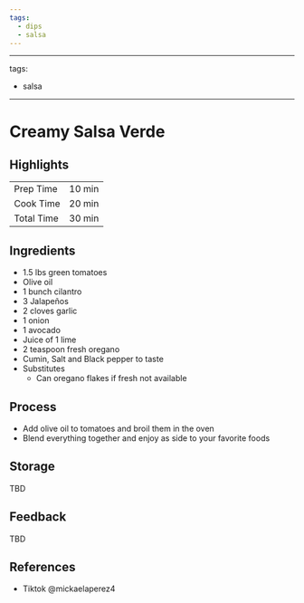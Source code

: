 ```yaml
---
tags:
  - dips
  - salsa
---
```


---
tags:
  - salsa
---

# Creamy Salsa Verde

## Highlights

| | |
|----|-----|
| Prep Time             | 10 min    |
| Cook Time             | 20 min    |
| Total Time            | 30 min    |

## Ingredients

* 1.5 lbs green tomatoes
* Olive oil
* 1 bunch cilantro
* 3 Jalapeños
* 2 cloves garlic
* 1 onion
* 1 avocado
* Juice of 1 lime
* 2 teaspoon fresh oregano
* Cumin, Salt and Black pepper to taste
* Substitutes
    * Can oregano flakes if fresh not available

## Process

* Add olive oil to tomatoes and broil them in the oven
* Blend everything together and enjoy as side to your favorite foods

## Storage

TBD

## Feedback

TBD

## References

* Tiktok @mickaelaperez4
